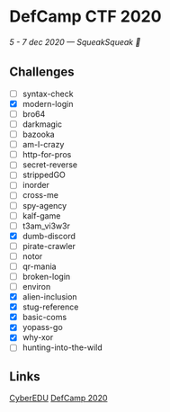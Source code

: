 # DefCamp CTF 2020
###### 5 - 7 dec 2020 — SqueakSqueak 🐹

## Challenges

* [ ] syntax-check 
* [x] modern-login
* [ ] bro64
* [ ] darkmagic
* [ ] bazooka
* [ ] am-I-crazy
* [ ] http-for-pros
* [ ] secret-reverse
* [ ] strippedGO
* [ ] inorder
* [ ] cross-me
* [ ] spy-agency
* [ ] kalf-game
* [ ] t3am_vi3w3r
* [x] dumb-discord
* [ ] pirate-crawler
* [ ] notor
* [ ] qr-mania
* [ ] broken-login
* [ ] environ
* [x] alien-inclusion
* [x] stug-reference
* [x] basic-coms
* [x] yopass-go
* [x] why-xor
* [ ] hunting-into-the-wild
    
## Links
    
[CyberEDU](https://cyberedu.ro/)
[DefCamp 2020](https://dctf2020.cyberedu.ro/)  
